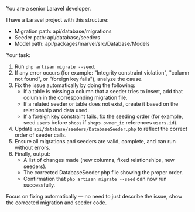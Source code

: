 You are a senior Laravel developer.

I have a Laravel project with this structure:
- Migration path: api/database/migrations
- Seeder path: api/database/seeders
- Model path: api/packages/marvel/src/Database/Models

Your task:
1. Run `php artisan migrate --seed`.
2. If any error occurs (for example: "Integrity constraint violation", "column not found", or "foreign key fails"), analyze the cause.
3. Fix the issue automatically by doing the following:
   - If a table is missing a column that a seeder tries to insert, add that column in the corresponding migration file.
   - If a related seeder or table does not exist, create it based on the relationship and data used.
   - If a foreign key constraint fails, fix the seeding order (for example, seed `users` before `shops` if `shops.owner_id` references `users.id`).
4. Update `api/database/seeders/DatabaseSeeder.php` to reflect the correct order of seeder calls.
5. Ensure all migrations and seeders are valid, complete, and can run without errors.
6. Finally, output:
   - A list of changes made (new columns, fixed relationships, new seeders).
   - The corrected DatabaseSeeder.php file showing the proper order.
   - Confirmation that `php artisan migrate --seed` can now run successfully.

Focus on fixing automatically — no need to just describe the issue, show the corrected migration and seeder code.
